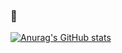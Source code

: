 ### 🥶

[![Anurag's GitHub stats](https://github-readme-stats.vercel.app/api?username=AnotherNoName&hide=prs,issues&show_icons=true&theme=gotham)](https://github.com/anuraghazra/github-readme-stats)
